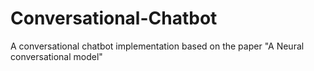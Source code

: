 # Conversational-Chatbot
A conversational chatbot implementation based on the paper "A Neural conversational model"
